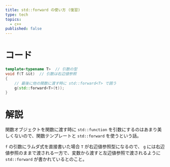 ```yaml
---
title: std::forward の使い方 (復習)
type: tech
topics:
  - c++
published: false
---
```


# コード

```cpp
template<typename T>  // 引数の型
void f(T &&t)  // 引数は右辺値参照
{
    // 最後に他の関数に渡す時に std::forward<T> で囲う
    g(std::forward<T>(t));
}
```

# 解説

関数オブジェクトを関数に渡す時に `std::function` を引数にするのはあまり美しくないので、関数テンプレートと `std::forward` を使うという話。

`f` の引数にラムダ式を直接書いた場合 `T` が右辺値参照型になるので、 `g` には右辺値参照のままで渡される一方で、変数から渡すと左辺値参照で渡されるように `std::forward` が書かれているとのこと。
